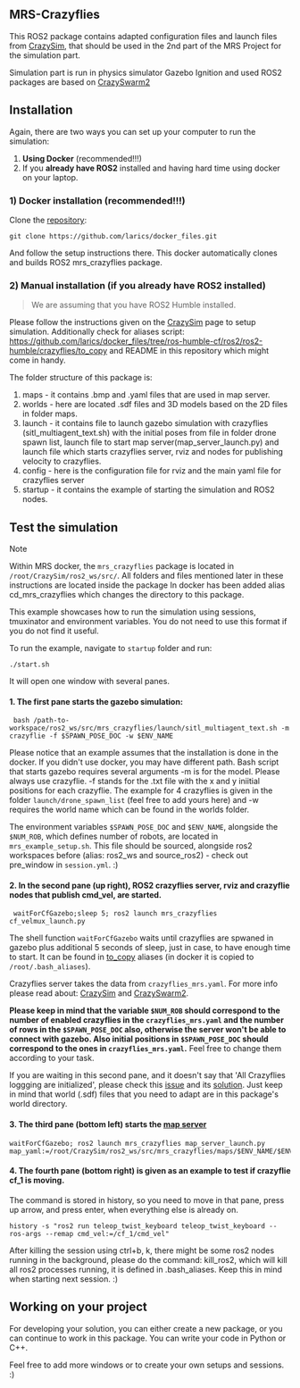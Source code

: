 ## MRS-Crazyflies
This ROS2 package contains adapted configuration files and launch files from [CrazySim](https://github.com/gtfactslab/CrazySim), that should be used in the 2nd part of the MRS Project for the simulation part.

Simulation part is run in physics simulator Gazebo Ignition and used ROS2 packages are based on [CrazySwarm2](https://imrclab.github.io/crazyswarm2/)

## Installation

Again, there are two ways you can set up your computer to run the simulation:
1. **Using Docker** (recommended!!!)
2. If you **already have ROS2** installed and having hard time using docker on your laptop.

### 1) Docker installation (recommended!!!)

Clone the [repository](https://github.com/larics/docker_files):
```
git clone https://github.com/larics/docker_files.git
```
And follow the setup instructions there. This docker automatically clones and builds ROS2 mrs_crazyflies package.

### 2) Manual installation (if you already have ROS2 installed)
> We are assuming that you have ROS2 Humble installed.

Please follow the instructions given on the [CrazySim](https://github.com/gtfactslab/CrazySim) page to setup simulation. Additionally check for aliases script: https://github.com/larics/docker_files/tree/ros-humble-cf/ros2/ros2-humble/crazyflies/to_copy and README in this repository which might come in handy.

The folder structure of this package is:
1. maps - it contains .bmp and .yaml files that are used in map server.
2. worlds -  here are located .sdf files and 3D models based on the 2D files in folder maps.
3. launch -  it contains file to launch gazebo simulation with crazyflies (sitl_multiagent_text.sh) with the initial poses from file in folder drone spawn list, launch file to start map server(map_server_launch.py) and launch file which starts crazyflies server, rviz and nodes for publishing velocity to crazyflies.
4. config - here is the configuration file for rviz and the main yaml file for crazyflies server
5. startup - it contains the example of starting the simulation and ROS2 nodes.

## Test the simulation
> [!NOTE]
> Within MRS docker, the `mrs_crazyflies` package is located in `/root/CrazySim/ros2_ws/src/`. All folders and files mentioned later in these instructions are located inside the package In docker has been added alias cd_mrs_crazyflies which changes the directory to this package.

This example showcases how to run the simulation using sessions, tmuxinator and environment variables. You do not need to use this format if you do not find it useful.

To run the example, navigate to `startup` folder and run:
```
./start.sh
```
It will open one window with several panes.

#### 1. The first pane starts the gazebo simulation:
```
 bash /path-to-workspace/ros2_ws/src/mrs_crazyflies/launch/sitl_multiagent_text.sh -m crazyflie -f $SPAWN_POSE_DOC -w $ENV_NAME
```
Please notice that an example assumes that the installation is done in the docker. If you didn't use docker, you may have different path. Bash script that starts gazebo requires several arguments -m is for the model. Please always use crazyflie. -f stands for the .txt file with the x and y iniitial positions for each crazyflie. The example for 4 crazyflies is given in the folder `launch/drone_spawn_list` (feel free to add yours here) and -w requires the world name which can be found in the worlds folder.

The environment variables `$SPAWN_POSE_DOC` and `$ENV_NAME`, alongside the `$NUM_ROB`, which defines number of robots, are located in `mrs_example_setup.sh`. This file should be sourced, alongside ros2 workspaces before (alias: ros2_ws and source_ros2) - check out pre_window in `session.yml`. :)

#### 2. In the second pane (up right), ROS2 crazyflies server, rviz and crazyflie nodes that publish cmd_vel, are started.
```
 waitForCfGazebo;sleep 5; ros2 launch mrs_crazyflies cf_velmux_launch.py
```
The shell function `waitForCfGazebo` waits until crazyflies are spwaned in gazebo plus additional 5 seconds of sleep, just in case, to have enough time to start. It can be found in [to_copy](https://github.com/larics/docker_files/tree/ros-humble-cf/ros2/ros2-humble/crazyflies/to_copy) aliases (in docker it is copied to `/root/.bash_aliases`).

Crazyflies server takes the data from `crazyflies_mrs.yaml`. For more info please read about: [CrazySim](https://github.com/gtfactslab/CrazySim) and [CrazySwarm2](https://imrclab.github.io/crazyswarm2/).

**Please keep in mind that the variable `$NUM_ROB` should correspond to the number of enabled crazyflies in the `crazyflies_mrs.yaml` and the number of rows in the `$SPAWN_POSE_DOC` also, otherwise the server won't be able to connect with gazebo. Also initial positions in `$SPAWN_POSE_DOC` should correspond to the ones in `crazyflies_mrs.yaml`.** Feel free to change them according to your task.

If you are waiting in this second pane, and it doesn't say that 'All Crazyflies loggging are initialized', please check this [issue](https://github.com/gtfactslab/CrazySim/issues/1#issue-2123839637) and its [solution](https://github.com/gtfactslab/CrazySim/issues/1#issuecomment-1933212957). Just keep in mind that world (.sdf) files that you need to adapt are in this package's world directory.

#### 3. The third pane (bottom left) starts the [map server](https://github.com/ros-navigation/navigation2/tree/main/nav2_map_server)
```
waitForCfGazebo; ros2 launch mrs_crazyflies map_server_launch.py map_yaml:=/root/CrazySim/ros2_ws/src/mrs_crazyflies/maps/$ENV_NAME/$ENV_NAME.yaml
```

#### 4. The fourth pane (bottom right) is given as an example to test if crazyflie cf_1 is moving.
The command is stored in history, so you need to move in that pane, press up arrow, and press enter, when everything else is already on.

```
history -s "ros2 run teleop_twist_keyboard teleop_twist_keyboard --ros-args --remap cmd_vel:=/cf_1/cmd_vel"
```
After killing the session using ctrl+b, k, there might be some ros2 nodes running in the background, please do the command: kill_ros2, which will kill all ros2 processes running, it is defined in .bash_aliases. Keep this in mind when starting next session. :)
## Working on your project

For developing your solution, you can either create a new package, or you can continue to work in this package. You can write your code in Python or C++.

Feel free to add more windows or to create your own setups and sessions. :)


